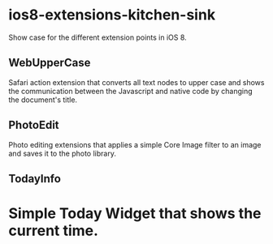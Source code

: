 ios8-extensions-kitchen-sink
============================

Show case for the different extension points in iOS 8.

WebUpperCase
------------

Safari action extension that converts all text nodes to upper case and shows the communication between the Javascript and native code by changing the document's title.

PhotoEdit
---------

Photo editing extensions that applies a simple Core Image filter to an image and saves it to the photo library.

TodayInfo
---------

Simple Today Widget that shows the current time.
=======
